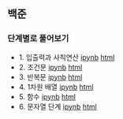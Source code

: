 ## 백준
### 단계별로 풀어보기
- 1\. 입출력과 사칙연산 [ipynb](https://github.com/kbjung/Study/blob/main/coding_test/baekjoon/b_ex01.ipynb) [html](https://kbjung.github.io/coding_test/baekjoon/b_ex01.html)
- 2\. 조건문 [ipynb](https://github.com/kbjung/Study/blob/main/coding_test/baekjoon/b_ex02.ipynb) [html](https://kbjung.github.io/Study/coding_test/baekjoon/b_ex02.html)
- 3\. 반복문 [ipynb](https://github.com/kbjung/Study/blob/main/coding_test/baekjoon/b_ex03.ipynb) [html](https://kbjung.github.io/Study/coding_test/baekjoon/b_ex03.html)
- 4\. 1차원 배열 [ipynb](https://github.com/kbjung/Study/blob/main/coding_test/baekjoon/b_ex04.ipynb) [html](https://kbjung.github.io/Study/coding_test/baekjoon/b_ex04.html)
- 5\. 함수 [ipynb](https://github.com/kbjung/Study/blob/main/coding_test/baekjoon/b_ex05.ipynb) [html](https://kbjung.github.io/Study/coding_test/baekjoon/b_ex05.html)
- 6\. 문자열 단계 [ipynb](https://github.com/kbjung/Study/blob/main/coding_test/baekjoon/b_ex06.ipynb) [html](https://kbjung.github.io/Study/coding_test/baekjoon/b_ex06.html)
